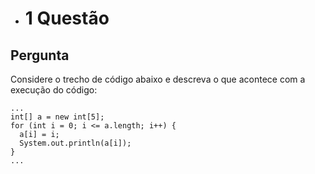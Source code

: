 * # 1 Questão

## Pergunta
Considere o trecho de código abaixo e descreva o que acontece com a execução
do código:
```
...
int[] a = new int[5];
for (int i = 0; i <= a.length; i++) {
  a[i] = i;
  System.out.println(a[i]);
}
...
```
